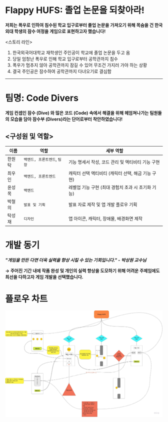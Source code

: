 # Flappy HUFS: 졸업 논문을 되찾아라!
**저희는 폭우로 인하여 침수된 학교 입구로부터 졸업 논문을 가져오기 위해 목숨을 건 한국 외대 학생의 잠수 여정을 게임으로 표현하고자 했습니다!**

<스토리 라인>
1. 한국외국어대학교 재학생인 주인공이 학교에 졸업 논문을 두고 옴
2. 당일 엄청난 폭우로 인해 학교 입구로부터 공학관까지 침수
3. 폭우가 멈추지 않아 공학관까지 잠길 수 있어 무조건 가지러 가야 하는 상황
4. 결국 주인공은 잠수하여 공학관까지 다녀오기로 결심함
---
# 팀명: Code Divers
**게임 컨셉인 잠수 (Dive) 와 많은 코드 (Code) 속에서 해결을 위해 헤엄쳐나가는 팀원들의 모습을 담아 잠수부 (Divers)라는 단어로부터 착안하였습니다!**

## <구성원 및 역할>

| 이름  | 역할                 | 세부 역할                          |
|-----|--------------------|--------------------------------|
| 한원탁 | `백엔드, 프론트엔드`, `팀장` | 기능 명세서 작성, 코드 관리 및 액티비티 기능 구현  |
| 최우인 | `백엔드, 프론트엔드`       | 캐릭터 선택 액티비티 (캐릭터 선택, 해금 기능 구현) |
| 윤성목 | `백엔드`              | 레벨업 기능 구현 (최대 경험치 초과 시 초기화 기능) |
| 박철의 | `발표 및 기획`          | 발표 자료 제작 및 앱 개발 플로우 기획         |
| 탁성재 | `디자인`              | 앱 아이콘, 캐릭터, 장애물, 배경화면 제작       |

# 개발 동기

***"게임을 만든 다면 더욱 실력을 향상 시킬 수 있는 기회입니다." - 박상원 교수님***

**→ 주어진 기간 내에 작품 완성 및 개인의 실력 향상을 도모하기 위해 어려운 주제임에도 최선을 다하고자 게임 개발을 선택했습니다.**

# 플로우 차트

![플로우차트](/flowchart/FlappyHUFS.jpg)